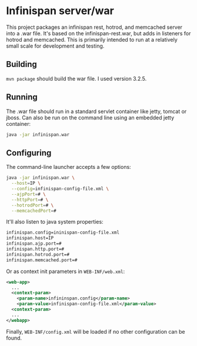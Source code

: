# Infinispan server/war

This project packages an infinispan rest, hotrod, and memcached server into a .war file.
It's based on the infinispan-rest.war, but adds in listeners for hotrod and memcached.
This is primarily intended to run at a relatively small scale for development and testing.

## Building

`mvn package` should build the war file.  I used version 3.2.5.

## Running

The .war file should run in a standard servlet container like jetty, tomcat or jboss.
Can also be run on the command line using an embedded jetty container:

```bash
java -jar infinispan.war
```

## Configuring

The command-line launcher accepts a few options:

```bash
java -jar infinispan.war \
  --host=IP \
  --config=infinispan-config-file.xml \
  --ajpPort=# \
  --httpPort=# \
  --hotrodPort=# \
  --memcachedPort=#
```

It'll also listen to java system properties:

```bash
infinispan.config=ininispan-config-file.xml
infinispan.host=IP
infinispan.ajp.port=#
infinispan.http.port=#
infinispan.hotrod.port=#
infinispan.memcached.port=#
```

Or as context init parameters in `WEB-INF/web.xml`:

```xml
<web-app>
  ...
  <context-param>
    <param-name>infininspan.config</param-name>
    <param-value>infinispan-config-file.xml</param-value>
  <context-param>
  ...
</webapp>
```

Finally, `WEB-INF/config.xml` will be loaded if no other configuration can be found.
